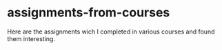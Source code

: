 # assignments-from-courses
Here are the assignments wich I completed in various courses and found them interesting.
